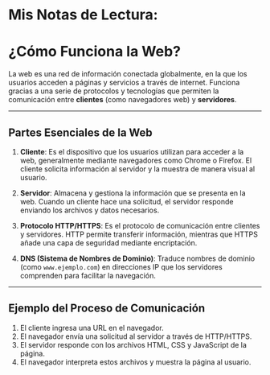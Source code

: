# Mis Notas de Lectura:

# ¿Cómo Funciona la Web?

La web es una red de información conectada globalmente, en la que los usuarios acceden a páginas y servicios a través de internet. Funciona gracias a una serie de protocolos y tecnologías que permiten la comunicación entre **clientes** (como navegadores web) y **servidores**.

---

## Partes Esenciales de la Web

1. **Cliente**: Es el dispositivo que los usuarios utilizan para acceder a la web, generalmente mediante navegadores como Chrome o Firefox. El cliente solicita información al servidor y la muestra de manera visual al usuario.

2. **Servidor**: Almacena y gestiona la información que se presenta en la web. Cuando un cliente hace una solicitud, el servidor responde enviando los archivos y datos necesarios.

3. **Protocolo HTTP/HTTPS**: Es el protocolo de comunicación entre clientes y servidores. HTTP permite transferir información, mientras que HTTPS añade una capa de seguridad mediante encriptación.

4. **DNS (Sistema de Nombres de Dominio)**: Traduce nombres de dominio (como `www.ejemplo.com`) en direcciones IP que los servidores comprenden para facilitar la navegación.

---

## Ejemplo del Proceso de Comunicación

1. El cliente ingresa una URL en el navegador.
2. El navegador envía una solicitud al servidor a través de HTTP/HTTPS.
3. El servidor responde con los archivos HTML, CSS y JavaScript de la página.
4. El navegador interpreta estos archivos y muestra la página al usuario.

